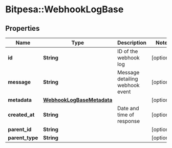 # Bitpesa::WebhookLogBase

## Properties
Name | Type | Description | Notes
------------ | ------------- | ------------- | -------------
**id** | **String** | ID of the webhook log | [optional] 
**message** | **String** | Message detailing webhook event | [optional] 
**metadata** | [**WebhookLogBaseMetadata**](WebhookLogBaseMetadata.md) |  | [optional] 
**created_at** | **String** | Date and time of response | [optional] 
**parent_id** | **String** |  | [optional] 
**parent_type** | **String** |  | [optional] 


